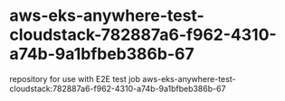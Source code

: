 # aws-eks-anywhere-test-cloudstack-782887a6-f962-4310-a74b-9a1bfbeb386b-67
repository for use with E2E test job aws-eks-anywhere-test-cloudstack:782887a6-f962-4310-a74b-9a1bfbeb386b-67
